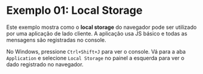 # Exemplo 01: Local Storage

Este exemplo mostra como o **local storage** do navegador pode ser utilizado por uma aplicação de lado cliente. A aplicação usa JS básico e todas as mensagens são registradas no console.

No Windows, pressione ```Ctrl+Shift+J``` para ver o console. Vá para a aba ```Application``` e selecione ```Local Storage``` no painel a esquerda para ver o dado registrado no navegador.